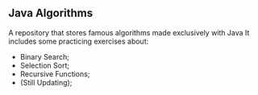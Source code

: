 ## Java Algorithms

A repository that stores famous algorithms made exclusively with Java
It includes some practicing exercises about:
- Binary Search;
- Selection Sort;
- Recursive Functions;
- (Still Updating);

